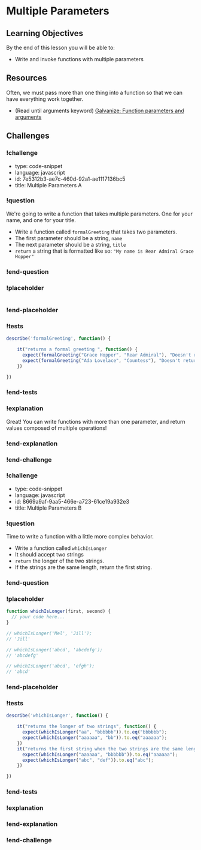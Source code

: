 # Multiple Parameters

## Learning Objectives

By the end of this lesson you will be able to:

* Write and invoke functions with multiple parameters

## Resources

Often, we must pass more than one thing into a function so that we can have everything work together.

* (Read until arguments keyword) [Galvanize: Function parameters and arguments](https://github.com/gSchool/javascript-curriculum/blob/master/10_Syntax/04_Functions.md#user-content-parameters-and-arguments)

## Challenges

### !challenge

* type: code-snippet
* language: javascript
* id: 7e5312b3-ae7c-460d-92a1-ae1117136bc5
* title: Multiple Parameters A

### !question

We're going to write a function that takes multiple parameters. One for your name, and one for your title.

* Write a function called `formalGreeting` that takes two parameters.
* The first parameter should be a string, `name`
* The next parameter should be a string, `title`
* `return` a string that is formatted like so: `"My name is Rear Admiral Grace Hopper"`

### !end-question

### !placeholder

```js
```

### !end-placeholder

### !tests

```js
describe('formalGreeting', function() {

    it("returns a formal greeting ", function() {
      expect(formalGreeting("Grace Hopper", "Rear Admiral"), "Doesn't return the correct value").to.eq("My name is Rear Admiral Grace Hopper");
      expect(formalGreeting("Ada Lovelace", "Countess"), "Doesn't return the correct value").to.eq("My name is Countess Ada Lovelace");
    })

})
```
### !end-tests

### !explanation

Great! You can write functions with more than one parameter, and return values composed of multiple operations!

### !end-explanation

### !end-challenge

### !challenge

* type: code-snippet
* language: javascript
* id: 8669a9af-9aa5-466e-a723-61ce19a932e3
* title: Multiple Parameters B

### !question

Time to write a function with a little more complex behavior.

* Write a function called `whichIsLonger`
* It should accept two strings
* `return` the longer of the two strings.
* If the strings are the same length, return the first string.

### !end-question

### !placeholder

```js
function whichIsLonger(first, second) {
  // your code here...
}

// whichIsLonger('Mel', 'Jill');
// 'Jill'

// whichIsLonger('abcd', 'abcdefg');
// 'abcdefg'

// whichIsLonger('abcd', 'efgh');
// 'abcd'
```

### !end-placeholder

### !tests

```js
describe('whichIsLonger', function() {

    it("returns the longer of two strings", function() {
      expect(whichIsLonger("aa", "bbbbbb")).to.eq("bbbbbb");
      expect(whichIsLonger("aaaaaa", "bb")).to.eq("aaaaaa");
    })
    it("returns the first string when the two strings are the same length", function() {
      expect(whichIsLonger("aaaaaa", "bbbbbb")).to.eq("aaaaaa");
      expect(whichIsLonger("abc", "def")).to.eq("abc");
    })

})
```
### !end-tests

### !explanation

### !end-explanation

### !end-challenge
